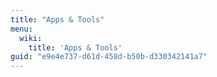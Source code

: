 ```yaml
---
title: "Apps & Tools"
menu:
  wiki:
    title: 'Apps & Tools'
guid: "e9e4e737-d61d-458d-b50b-d330342141a7"
---
```

 
